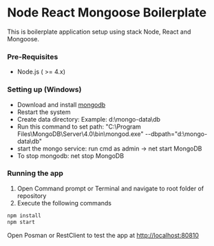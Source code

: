 # Node React Mongoose Boilerplate
This is boilerplate application setup using stack Node, React and Mongoose.

### Pre-Requisites

* Node.js ( >= 4.x)

### Setting up (Windows)
- Download and install [mongodb](https://www.mongodb.com/dr/fastdl.mongodb.org/win32/mongodb-win32-x86_64-2008plus-ssl-4.0.2-signed.msi/download)
- Restart the system
- Create data directory: Example: d:\mongo-data\db
- Run this command to set path: "C:\Program Files\MongoDB\Server\4.0\bin\mongod.exe" --dbpath="d:\mongo-data\db"
- start the mongo service: run cmd as admin -> net start MongoDB
- To stop mongodb: net stop MongoDB

### Running the app
1. Open Command prompt or Terminal and navigate to root folder of repository
2. Execute the following commands
```javascript
npm install
npm start
```

Open Posman or RestClient to test the app at [http://localhost:80810](http://localhost:8081)
